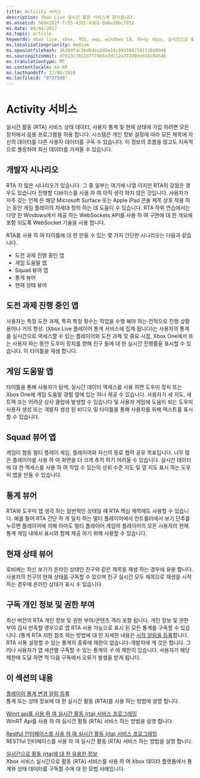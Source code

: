 ```yaml
---
title: Activity 서비스
description: Xbox Live 실시간 활동 서비스에 알아봅니다.
ms.assetid: 50de262f-fc55-4301-83b5-0a8a30bc7852
ms.date: 04/04/2017
ms.topic: article
keywords: xbox live, xbox, 게임, uwp, windows 10, 하나는 xbox, 실시간으로 활동 서비스.
ms.localizationpriority: medium
ms.openlocfilehash: 36389fac3bd6dea2d2e24c0935087781118d8046
ms.sourcegitcommit: d7613c791107f74b6a3dc12a372d9de916c0454b
ms.translationtype: MT
ms.contentlocale: ko-KR
ms.lasthandoff: 12/06/2018
ms.locfileid: "8737308"
---
```

# <a name="real-time-activity-service"></a>Activity 서비스

실시간 활동 (RTA) 서비스 상태 데이터, 사용자 통계 및 현재 상태에 가입 하려면 모든 장치에서 응용 프로그램을 허용 합니다. 시스템은 개인 정보 설정에 따라 모든 제목에 자신의 데이터를 다른 사용자 데이터를 구독 수 있습니다. 이 정보의 흐름을 않고도 지속적으로 폴링하여 최신 데이터를 가져올 수 있습니다.


## <a name="developer-scenarios"></a>개발자 시나리오

RTA 지 많은 시나리오가 있습니다. 그 중 일부는 여기에 나열 이지만 RTA의 강점은 경우도 있습니다 진행할 디바이스를 사용 하 여 아직 생각 하지 않은 것입니다. 사용자가 자주 갖는 언제 든 해당 Microsoft Surface 또는 Apple iPad 콘솔 제목 상호 작용 하는 동안 게임 플레이의 차세대 정의 하는 데 도움이 수 있습니다. RTA 하위 연습에서는 다양 한 Windows에서 제공 하는 WebSockets API를 사용 하 여 구현에 대 한 개요에 포함 되도록 WebSocket 기술을 사용 합니다.

RTA를 사용 하 여 타이틀에 대 한 만들 수 있는 몇 가지 간단한 시나리오는 다음과 같습니다.

-   도전 과제 진행 중인 앱
-   게임 도움말 앱
-   Squad 뷰어 앱
-   통계 뷰어
-   현재 상태 뷰어


## <a name="achievements-progress-app"></a>도전 과제 진행 중인 앱

사용자는 특정 도전 과제, 특히 특정 횟수는 작업을 수행 해야 하는 전적으로 진행 상황 용어나 거의 항상. (Xbox Live 플레이어 통계 서비스에 집계 됩니다)는 사용자의 통계를 실시간으로 액세스할 수 있는 플레이어와 도전 과제 및 중요 시점, Xbox One에서 또는 사용자 하는 동안 도우미 장치를 향해 친구 들에 대 한 실시간 진행률을 표시할 수 있습니다. 이 타이틀을 재생 합니다.


## <a name="game-help-app"></a>게임 도움말 앱

타이틀을 통해 사용자가 탐색, 실시간 데이터 액세스를 사용 하면 도우미 장치 또는 Xbox One에 게임 도움말 경험 옆에 있는 하나 제공 수 있습니다. 사용자가 새 지도, 새 트랙 또는 어려운 상사 클럽에 발생할 수 있습니다 및 사용자 게임에 도움이 되는 도우미 사용자 생성 또는 개발자 생성 된 비디오 및 타이틀을 통해 사용자를 위해 텍스트를 표시할 수 있습니다.


## <a name="squad-viewer-app"></a>Squad 뷰어 앱

게임이 협동 멀티 플레이 게임, 플레이어와 자신의 동료 협력 공유 목표입니다. 너무 많은 플레이어를 사용 하 여 화면을 더 크게 추적 하기 어려울 수 있습니다. 실시간 데이터에 대 한 액세스를 사용 하 여 작업 수 있는의 상위 수준 지도 및 열 지도 표시 하는 도우미 앱을 만들 수 있습니다.


## <a name="statistics-viewer"></a>통계 뷰어

RTA와 도우미 앱 생각 하는 일반적인 상태일 때 RTA 핵심 제목에도 사용할 수 있습니다. 예를 들어 RTA 간단 하 게 일치 하는 멀티 플레이어에서 컨트롤러에서 보기 단추를 누르면 플레이어에 의해 아마도 멀티 플레이어 게임의 플레이어의 모든 사용자의 현재 통계 게임 내에서 표시와 함께 제공 하기 위해 사용할 수 있습니다.


## <a name="presence-viewer"></a>현재 상태 뷰어

로비에는 최신 보기가 온라인 상태인 친구와 같은 제목을 재생 하는 경우에 유용 합니다. 사용자의 친구의 현재 상태를 구독할 수 있으며 친구 실시간 모두 제목으로 재생을 시작 하는 경우에 온라인 상태가 표시 수 있습니다.


## <a name="subscription-privacy-and-authorization"></a>구독 개인 정보 및 권한 부여

최신 버전의 RTA 개인 정보 및 권한 부여/콘텐츠 격리 포함 됩니다. 개인 정보 및 권한 부여 검사 만족할 경우으로 앱 RTA 사용 가능으로 표시 된 모든 통계를 구독할 수 있습니다. (통계 RTA 지원 참조 하는 방법에 대 한 자세한 내용은 [시작 알림을 등록](register-for-stat-notifications.md)합니다. RTA 사용 설정할 수 있는 통계의 종류에 제한이 없습니다-개발자에 게 것은 합니다. 그러나 사용자가 앱 세션별 구독할 수 있는 통계의 *수* 에 제한이 있습니다. 사용자가 해당 제한에 도달 하면 적 다음 구독에서 오류가 발생을 받게 됩니다.


## <a name="in-this-section"></a>이 섹션의 내용

[플레이어 통계 변경 알림 등록](register-for-stat-notifications.md)  
통계 또는 상태 정보에 대 한 실시간 활동 (RTA)를 사용 하는 방법에 설명 합니다.

[Winrt api를 사용 하 여 실시간 활동 (rta) 서비스 프로그래밍](programming-the-real-time-activity-service.md)  
WinRT Api를 사용 하 여 실시간 활동 (RTA) 서비스 하는 방법을 설명 합니다.

[Restful 인터페이스를 사용 하 여 실시간 활동 (rta) 서비스 프로그래밍](programming-the-real-time-activity-service.md)  
RESTful 인터페이스를 사용 하 여 실시간 활동 (RTA) 서비스 하는 방법을 설명 합니다.

[실시간으로 활동 (rta)에 대 한 유용한 정보](rta-best-practices.md)  
Xbox 서비스 실시간으로 활동 (RTA) 서비스를 사용 하 여 Xbox 데이터 플랫폼에서 통계와 상태 데이터를 구독할 수에 대 한 모범 사례입니다.
